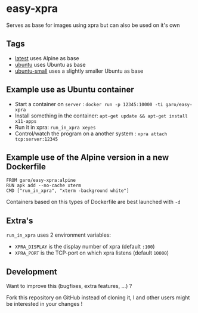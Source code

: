 # easy-xpra

Serves as base for images using xpra but can also be used on it's own

## Tags

* [latest](https://github.com/ngaro/easy-xpra/blob/alpine/Dockerfile) uses Alpine as base
* [ubuntu](https://github.com/ngaro/easy-xpra/blob/ubuntu/Dockerfile) uses Ubuntu as base
* [ubuntu-small](https://github.com/ngaro/easy-xpra/blob/ubuntu-small/Dockerfile) uses a slightly smaller Ubuntu as base

## Example use as Ubuntu container

* Start a container on `server` : `docker run -p 12345:10000 -ti garo/easy-xpra`
* Install something in the container: `apt-get update && apt-get install x11-apps`
* Run it in xpra: `run_in_xpra xeyes`
* Control/watch the program on a another system : `xpra attach tcp:server:12345`

## Example use of the Alpine version in a new Dockerfile

```
FROM garo/easy-xpra:alpine
RUN apk add --no-cache xterm
CMD ["run_in_xpra", "xterm -background white"]
```
Containers based on this types of Dockerfile are best launched with `-d`

## Extra's

`run_in_xpra` uses 2 environment variables:

* `XPRA_DISPLAY` is the display number of xpra (default `:100`)
* `XPRA_PORT` is the TCP-port on which xpra listens  (default `10000`)

## Development
Want to improve this (bugfixes, extra features, ...) ?

Fork this repository on GitHub instead of cloning it,
I and other users might be interested in your changes !
